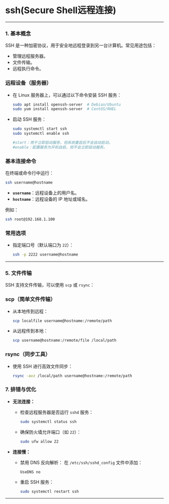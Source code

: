 # ssh(Secure Shell远程连接)

---

### **1. 基本概念**

SSH 是一种加密协议，用于安全地远程登录到另一台计算机。常见用途包括：

- 管理远程服务器。
- 文件传输。
- 远程执行命令。

### **远程设备（服务器）**

- 在 Linux 服务器上，可以通过以下命令安装 SSH 服务：
    
    ```bash
    sudo apt install openssh-server  # Debian/Ubuntu
    sudo yum install openssh-server  # CentOS/RHEL
    ```
    
- 启动 SSH 服务：
    
    ```bash
    sudo systemctl start ssh
    sudo systemctl enable ssh
    
    #start：用于立即启动服务，但系统重启后不会自动启动。
    #enable：配置服务为开机自启，但不会立即启动服务。
    ```
    

### **基本连接命令**

在终端或命令行中运行：

```bash
ssh username@hostname
```

- **`username`**：远程设备上的用户名。
- **`hostname`**：远程设备的 IP 地址或域名。

例如：

```bash
ssh root@192.168.1.100
```

### **常用选项**

- 指定端口号（默认端口为 `22`）：
    
    ```bash
    ssh -p 2222 username@hostname
    
    ```
    

---

### **5. 文件传输**

SSH 支持文件传输，可以使用 `scp` 或 `rsync`：

### **scp（简单文件传输）**

- 从本地传到远程：
    
    ```bash
    scp localfile username@hostname:/remote/path
    ```
    
- 从远程传到本地：
    
    ```bash
    scp username@hostname:/remote/file /local/path
    ```
    

### **rsync（同步工具）**

- 使用 SSH 进行高效文件同步：
    
    ```bash
    rsync -avz /local/path username@hostname:/remote/path
    ```
    

### **7. 排错与优化**

- **无法连接：**
    - 检查远程服务器是否运行 `sshd` 服务：
        
        ```bash
        sudo systemctl status ssh
        ```
        
    - 确保防火墙允许端口（如 `22`）：
        
        ```bash
        sudo ufw allow 22
        ```
        
- **连接慢：**
    - 禁用 DNS 反向解析：
    在 `/etc/ssh/sshd_config` 文件中添加：
        
        ```
        UseDNS no
        ```
        
    - 重启 SSH 服务：
        
        ```bash
        sudo systemctl restart ssh
        ```
        

---